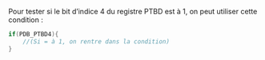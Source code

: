 Pour tester si le bit d’indice 4 du registre PTBD est à 1, on peut utiliser cette condition : 
```c 
if(PDB_PTBD4){
	//(Si = à 1, on rentre dans la condition)
}
```
